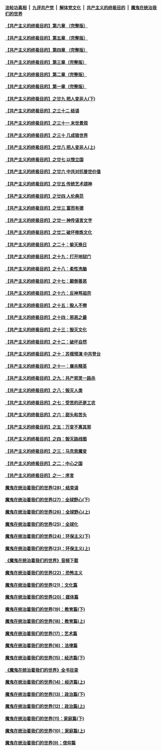 ####  [法轮功真相](../../../../basic/blob/master/README.md?t=06230202) &nbsp;|&nbsp; [九评共产党](../../../../9ping.md/blob/master/README.md?t=06230202) &nbsp;|&nbsp; [解体党文化](../../../../jtdwh.md/blob/master/README.md?t=06230202)  &nbsp;|&nbsp; [共产主义的终极目的](../../../../gczydzjmd.md/blob/master/README.md?t=06230202) &nbsp;|&nbsp; [魔鬼在统治我们的世界](../../../../mgztzwmdsj.md/blob/master/README.md?t=06230202) 

#### [【共产主义的终极目的】第六章 （完整版）](../pages/nsc422/n11428913.md?t=06230202) 

#### [【共产主义的终极目的】第五章 （完整版）](../pages/nsc422/n11428912.md?t=06230202) 

#### [【共产主义的终极目的】第四章 （完整版）](../pages/nsc422/n11428907.md?t=06230202) 

#### [【共产主义的终极目的】第三章（完整版）](../pages/nsc422/n11428848.md?t=06230202) 

#### [【共产主义的终极目的】第二章（完整版）](../pages/nsc422/n11428831.md?t=06230202) 

#### [【共产主义的终极目的】第一章（完整版）](../pages/nsc422/n11417651.md?t=06230202) 

#### [【共产主义的终极目的】之廿九 把人变非人(下)](../pages/nsc422/n11344140.md?t=06230202) 

#### [【共产主义的终极目的】之三十二 结语](../pages/nsc422/n11360535.md?t=06230202) 

#### [【共产主义的终极目的】之三十一 末世景观](../pages/nsc422/n11351129.md?t=06230202) 

#### [【共产主义的终极目的】之三十 几成狼世界](../pages/nsc422/n11348280.md?t=06230202) 

#### [【共产主义的终极目的】之廿八 把人变非人(上)](../pages/nsc422/n11340492.md?t=06230202) 

#### [【共产主义的终极目的】之廿七 以恨立国](../pages/nsc422/n11336944.md?t=06230202) 

#### [【共产主义的终极目的】之廿六 中共对抗普世价值](../pages/nsc422/n11324785.md?t=06230202) 

#### [【共产主义的终极目的】之廿五 传统艺术颂神](../pages/nsc422/n11296396.md?t=06230202) 

#### [【共产主义的终极目的】之廿四 人伦典范](../pages/nsc422/n11296397.md?t=06230202) 

#### [【共产主义的终极目的】之廿三 富而有德](../pages/nsc422/n11283598.md?t=06230202) 

#### [【共产主义的终极目的】之廿一 神传语言文字](../pages/nsc422/n11263265.md?t=06230202) 

#### [【共产主义的终极目的】之廿二 破坏修炼文化](../pages/nsc422/n11245728.md?t=06230202) 

#### [【共产主义的终极目的】之二十：偷天换日](../pages/nsc422/n11238846.md?t=06230202) 

#### [【共产主义的终极目的】之十九：打开地狱门](../pages/nsc422/n11206376.md?t=06230202) 

#### [【共产主义的终极目的】之十八：柔性洗脑](../pages/nsc422/n11199994.md?t=06230202) 

#### [【共产主义的终极目的】之十七：颠倒善恶](../pages/nsc422/n11179782.md?t=06230202) 

#### [【共产主义的终极目的】之十六：反神骂祖宗](../pages/nsc422/n11166798.md?t=06230202) 

#### [【共产主义的终极目的】之十五：毁人不倦](../pages/nsc422/n11166792.md?t=06230202) 

#### [【共产主义的终极目的】之十四：邪恶之最](../pages/nsc422/n11150249.md?t=06230202) 

#### [【共产主义的终极目的】之十三：毁灭文化](../pages/nsc422/n11135227.md?t=06230202) 

#### [【共产主义的终极目的】之十二：破坏自然](../pages/nsc422/n11135214.md?t=06230202) 

#### [【共产主义的终极目的】之十：苏俄预演 中共登台](../pages/nsc422/n11118424.md?t=06230202) 

#### [【共产主义的终极目的】之十一：屠杀精英](../pages/nsc422/n11118442.md?t=06230202) 

#### [【共产主义的终极目的】之九：共产邪灵一路杀](../pages/nsc422/n11114139.md?t=06230202) 

#### [【共产主义的终极目的】之八：毁灭人类](../pages/nsc422/n11108503.md?t=06230202) 

#### [【共产主义的终极目的】之七：受苦的还是工农](../pages/nsc422/n11101809.md?t=06230202) 

#### [【共产主义的终极目的】之六：甜头和苦头](../pages/nsc422/n11096971.md?t=06230202) 

#### [【共产主义的终极目的】之五：万变不离其邪](../pages/nsc422/n11091285.md?t=06230202) 

#### [【共产主义的终极目的】之四：毁灭路线图](../pages/nsc422/n11086284.md?t=06230202) 

#### [【共产主义的终极目的】之三：马克思魔变](../pages/nsc422/n11061941.md?t=06230202) 

#### [【共产主义的终极目的】之二：中心之国](../pages/nsc422/n11047728.md?t=06230202) 

#### [【共产主义的终极目的】之一：序言](../pages/nsc422/n11086077.md?t=06230202) 

#### [魔鬼在统治着我们的世界(28)：结束语](../pages/nsc422/n10936246.md?t=06230202) 

#### [魔鬼在统治着我们的世界(27)：全球野心(下)](../pages/nsc422/n10928319.md?t=06230202) 

#### [魔鬼在统治着我们的世界(26)：全球野心(上)](../pages/nsc422/n10900318.md?t=06230202) 

#### [魔鬼在统治着我们的世界(25)：全球化](../pages/nsc422/n10788205.md?t=06230202) 

#### [魔鬼在统治着我们的世界(24)：环保主义(下)](../pages/nsc422/n10695307.md?t=06230202) 

#### [魔鬼在统治着我们的世界(23)：环保主义(上)](../pages/nsc422/n10688613.md?t=06230202) 

#### [《魔鬼在统治着我们的世界》音频下载](../pages/nsc422/n10635553.md?t=06230202) 

#### [魔鬼在统治着我们的世界(22)：恐怖主义](../pages/nsc422/n10614727.md?t=06230202) 

#### [魔鬼在统治着我们的世界(21)：文化篇](../pages/nsc422/n10597706.md?t=06230202) 

#### [魔鬼在统治着我们的世界(20)：媒体篇](../pages/nsc422/n10586579.md?t=06230202) 

#### [魔鬼在统治着我们的世界(19)：教育篇(下)](../pages/nsc422/n10564808.md?t=06230202) 

#### [魔鬼在统治着我们的世界(18)：教育篇(上)](../pages/nsc422/n10526970.md?t=06230202) 

#### [魔鬼在统治着我们的世界(17)：艺术篇](../pages/nsc422/n10499093.md?t=06230202) 

#### [魔鬼在统治着我们的世界(16)：法律篇](../pages/nsc422/n10485969.md?t=06230202) 

#### [魔鬼在统治着我们的世界(15)：经济篇(下)](../pages/nsc422/n10469975.md?t=06230202) 

#### [《魔鬼在统治着我们的世界》全书目录](../pages/nsc422/n10464261.md?t=06230202) 

#### [魔鬼在统治着我们的世界(14)：经济篇(上)](../pages/nsc422/n10457370.md?t=06230202) 

#### [魔鬼在统治着我们的世界(13)：政治篇(下)](../pages/nsc422/n10448270.md?t=06230202) 

#### [魔鬼在统治着我们的世界(12)：政治篇(上)](../pages/nsc422/n10444576.md?t=06230202) 

#### [魔鬼在统治着我们的世界(11)：家庭篇(下)](../pages/nsc422/n10440961.md?t=06230202) 

#### [魔鬼在统治着我们的世界(10)：家庭篇(上)](../pages/nsc422/n10435448.md?t=06230202) 

#### [魔鬼在统治着我们的世界(9)：信仰篇](../pages/nsc422/n10432159.md?t=06230202) 

